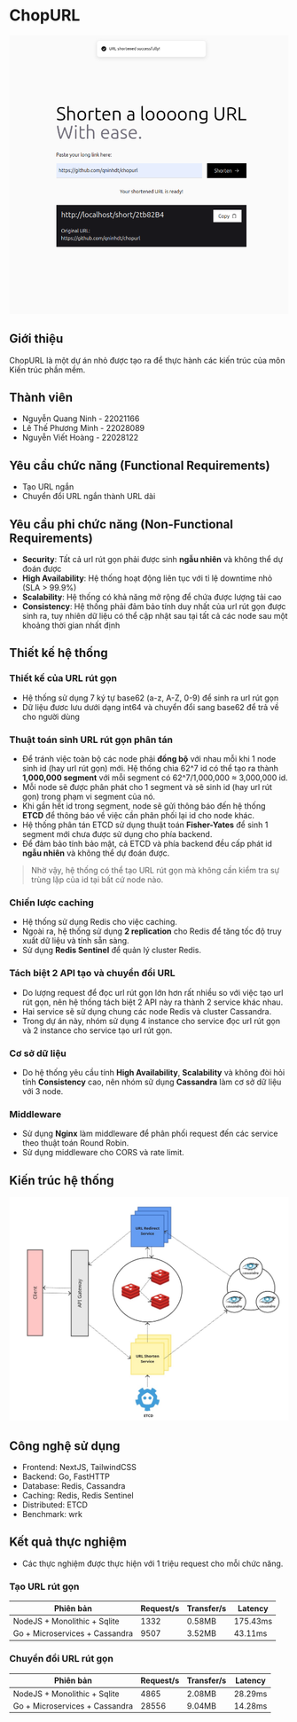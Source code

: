 # ChopURL

![ChopURL](./docs/preview.png)

## Giới thiệu

ChopURL là một dự án nhỏ được tạo ra để thực hành các kiến trúc của môn Kiến trúc phần mềm.

## Thành viên
- Nguyễn Quang Ninh - 22021166
- Lê Thế Phương Minh - 22028089
- Nguyễn Viết Hoàng - 22028122

## Yêu cầu chức năng (Functional Requirements)

- Tạo URL ngắn
- Chuyển đổi URL ngắn thành URL dài

## Yêu cầu phi chức năng (Non-Functional Requirements)

- **Security**: Tất cả url rút gọn phải được sinh **ngẫu nhiên** và không thể dự đoán được
- **High Availability**: Hệ thống hoạt động liên tục với tỉ lệ downtime nhỏ (SLA > 99.9%)
- **Scalability**: Hệ thống có khả năng mở rộng để chứa được lượng tải cao
- **Consistency**: Hệ thống phải đảm bảo tính duy nhất của url rút gọn được sinh ra, tuy nhiên dữ liệu có thể cập nhật sau tại tất cả các node sau một khoảng thời gian nhất định

## Thiết kế hệ thống

### Thiết kế của URL rút gọn
- Hệ thống sử dụng 7 ký tự base62 (a-z, A-Z, 0-9) để sinh ra url rút gọn
- Dữ liệu đươc lưu dưới dạng int64 và chuyển đổi sang base62 để trả về cho người dùng
  
### Thuật toán sinh URL rút gọn phân tán
- Để tránh việc toàn bộ các node phải **đồng bộ** với nhau mỗi khi 1 node sinh id (hay url rút gọn) mới. Hệ thống chia 62^7 id có thể tạo ra thành **1,000,000 segment** với mỗi segment có 62^7/1,000,000 ≈ 3,000,000 id.
- Mỗi node sẽ được phân phát cho 1 segment và sẽ sinh id (hay url rút gọn) trong phạm vi segment của nó.
- Khi gần hết id trong segment, node sẽ gửi thông báo đến hệ thống **ETCD** để thông báo về việc cần phân phối lại id cho node khác.
- Hệ thống phân tán ETCD sử dụng thuật toán **Fisher-Yates** để sinh 1 segment mới chưa được sử dụng cho phía backend.
- Để đảm bảo tính bảo mật, cả ETCD và phía backend đều cấp phát id **ngẫu nhiên** và không thể dự đoán được.

> Nhờ vậy, hệ thống có thể tạo URL rút gọn mà không cần kiểm tra sự trùng lặp của id tại bất cứ node nào.

### Chiến lược caching   
- Hệ thống sử dụng Redis cho việc caching.
- Ngoài ra, hệ thống sử dụng **2 replication** cho Redis để tăng tốc độ truy xuất dữ liệu và tính sẵn sàng.
- Sử dụng **Redis Sentinel** để quản lý cluster Redis.

### Tách biệt 2 API tạo và chuyển đổi URL
- Do lượng request để đọc url rút gọn lớn hơn rất nhiều so với việc tạo url rút gọn, nên hệ thống tách biệt 2 API này ra thành 2 service khác nhau.
- Hai service sẽ sử dụng chung các node Redis và cluster Cassandra.
- Trong dự án này, nhóm sử dụng 4 instance cho service đọc url rút gọn và 2 instance cho service tạo url rút gọn.

### Cơ sở dữ liệu
- Do hệ thống yêu cầu tính **High Availability**, **Scalability** và không đòi hỏi tính **Consistency** cao, nên nhóm sử dụng **Cassandra** làm cơ sở dữ liệu với 3 node.

### Middleware
- Sử dụng **Nginx** làm middleware để phân phối request đến các service theo thuật toán Round Robin.
- Sử dụng middleware cho CORS và rate limit.

## Kiến trúc hệ thống

![Kiến trúc hệ thống](./docs/architecture.jpg)

## Công nghệ sử dụng
- Frontend: NextJS, TailwindCSS
- Backend: Go, FastHTTP
- Database: Redis, Cassandra
- Caching: Redis, Redis Sentinel
- Distributed: ETCD
- Benchmark: wrk

## Kết quả thực nghiệm
- Các thực nghiệm được thực hiện với 1 triệu request cho mỗi chức năng.

### Tạo URL rút gọn

| Phiên bản | Request/s | Transfer/s | Latency |
| --- | --- | --- | --- |
|NodeJS + Monolithic + Sqlite | 1332 | 0.58MB | 175.43ms |
| Go + Microservices + Cassandra | 9507 | 3.52MB | 43.11ms  |

### Chuyển đổi URL rút gọn

| Phiên bản | Request/s | Transfer/s | Latency |
| --- | --- | --- | --- |
|NodeJS + Monolithic + Sqlite | 4865 | 2.08MB | 28.29ms |
| Go + Microservices + Cassandra | 28556 | 9.04MB | 14.28ms |



